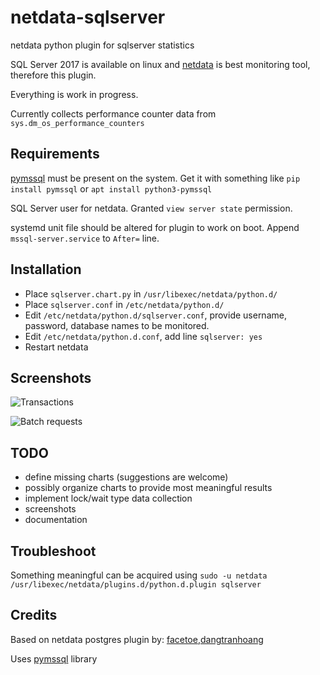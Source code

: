 # netdata-sqlserver
netdata python plugin for sqlserver statistics

SQL Server 2017 is available on linux and [netdata](https://github.com/firehol/netdata) is best monitoring tool, therefore this plugin.

Everything is work in progress.

Currently collects performance counter data from `sys.dm_os_performance_counters`

## Requirements

[pymssql](http://pymssql.org/) must be present on the system. Get it with something like `pip install pymssql` or `apt install python3-pymssql`

SQL Server user for netdata. Granted `view server state` permission.

systemd unit file should be altered for plugin to work on boot. Append `mssql-server.service` to `After=` line.

## Installation
* Place `sqlserver.chart.py` in `/usr/libexec/netdata/python.d/`
* Place `sqlserver.conf` in `/etc/netdata/python.d/`
* Edit `/etc/netdata/python.d/sqlserver.conf`, provide username, password, database names to be monitored.
* Edit `/etc/netdata/python.d.conf`, add line `sqlserver: yes`
* Restart netdata

## Screenshots

![Transactions](/../screenshots/screenshots/transactions.png?raw=true "Example of transactions per second")

![Batch requests](/../screenshots/screenshots/batch-requests.png?raw=true "Example of batch requests per second")

## TODO
* define missing charts (suggestions are welcome)
* possibly organize charts to provide most meaningful results
* implement lock/wait type data collection
* screenshots
* documentation

## Troubleshoot
Something meaningful can be acquired using `sudo -u netdata /usr/libexec/netdata/plugins.d/python.d.plugin sqlserver`

## Credits
Based on netdata postgres plugin by: [facetoe](https://github.com/facetoe),[dangtranhoang](https://github.com/dangtranhoang)

Uses [pymssql](http://pymssql.org/) library
